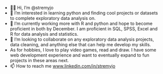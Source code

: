 - 👋🏾 Hi, I’m @stremyjo
- 👀 I’m interested in learning python and finding cool projects or datasets to complete exploratory data analysis on.
- 🌱 I’m currently working more with R and python and hope to become proficient in both by December. I am proficient in SQL, SPSS, Excel and R for data analysis and statistics.
- 💞️ I’m looking to collaborate on any exploratory data analysis projects, data cleaning, and anything else that can help  me develop my skills.
- As for hobbies, I love to play video games, read and draw. I have some web development experience and want to eventually expand to fun projects in these areas next.
- 📫 How to reach me www.linkedin.com/in/stremyjo

<!---
stremyjo/stremyjo is a ✨ special ✨ repository because its `README.md` (this file) appears on your GitHub profile.
You can click the Preview link to take a look at your changes.
--->
